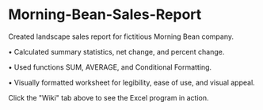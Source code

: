 # Morning-Bean-Sales-Report

Created landscape sales report for fictitious Morning Bean company.

•	Calculated summary statistics, net change, and percent change. 

•	Used functions SUM, AVERAGE, and Conditional Formatting. 

•	Visually formatted worksheet for legibility, ease of use, and visual appeal.

Click the "Wiki" tab above to see the Excel program in action.
